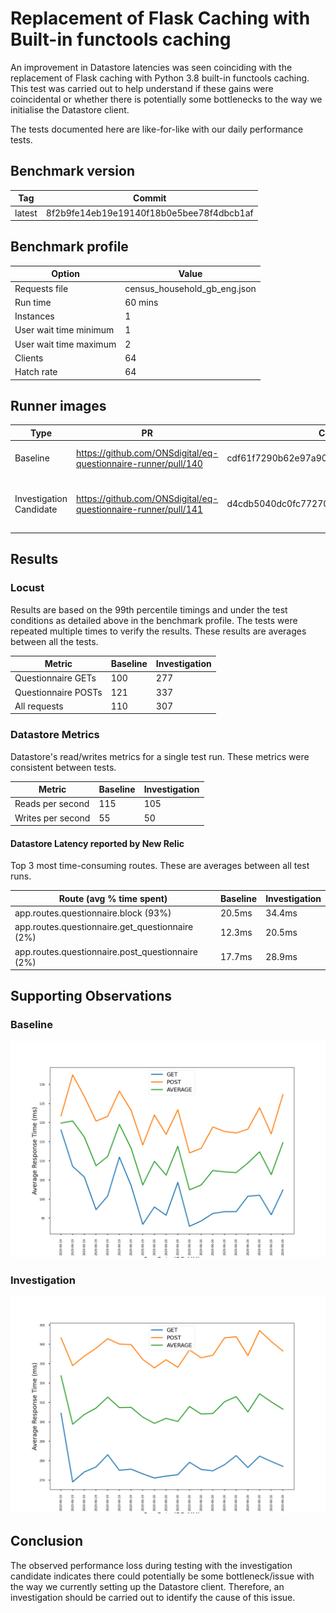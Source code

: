 # Replacement of Flask Caching with Built-in functools caching

An improvement in Datastore latencies was seen coinciding with the replacement of Flask caching with Python 3.8 built-in functools caching. 
This test was carried out to help understand if these gains were coincidental or whether there is potentially some bottlenecks to the way we initialise the Datastore client.

The tests documented here are like-for-like with our daily performance tests.


## Benchmark version

| Tag | Commit |
|--------|-------|
| latest | 8f2b9fe14eb19e19140f18b0e5bee78f4dbcb1af |

## Benchmark profile

| Option | Value |
|--------|-------|
| Requests file | census_household_gb_eng.json |
| Run time | 60 mins |
| Instances | 1 |
| User wait time minimum | 1 |
| User wait time maximum | 2 |
| Clients | 64 |
| Hatch rate | 64 |

## Runner images
| Type      | PR    | Commit | Comments |
|-----------|--------|--------|--------|
| Baseline  | https://github.com/ONSdigital/eq-questionnaire-runner/pull/140  | cdf61f7290b62e97a901ed5bbb1396700d2c4494 | Commit in which Flask caching was removed |
| Investigation Candidate | https://github.com/ONSdigital/eq-questionnaire-runner/pull/141 | d4cdb5040dc0fc77270038b3af6e17a205ea077e | Last commit before Flask caching/werkzeug cached_property was removed |

## Results

### Locust

Results are based on the 99th percentile timings and under the test conditions as detailed above in the benchmark profile.
The tests were repeated multiple times to verify the results. These results are averages between all the tests.

| Metric | Baseline | Investigation |
|--------|----------|--------------|
| Questionnaire GETs | 100 | 277 |
| Questionnaire POSTs | 121 | 337 |
| All requests | 110 | 307 |

### Datastore Metrics

Datastore's read/writes metrics for a single test run. These metrics were consistent between tests.

| Metric | Baseline | Investigation |
|--------|----------|--------------|
| Reads per second | 115 | 105 |
| Writes per second| 55 | 50 |

#### Datastore Latency reported by New Relic

Top 3 most time-consuming routes. These are averages between all test runs.

| Route (avg % time spent) | Baseline | Investigation |
|--------|----------|--------------|
| app.routes.questionnaire.block (93%) | 20.5ms | 34.4ms |
| app.routes.questionnaire.get_questionnaire (2%)| 12.3ms | 20.5ms |
| app.routes.questionnaire.post_questionnaire (2%) | 17.7ms | 28.9ms |

## Supporting Observations

### Baseline

![](baseline-performance.png)

### Investigation

![](investigation-performance.png)

## Conclusion

The observed performance loss during testing with the investigation candidate indicates there could potentially be some bottleneck/issue with
the way we currently setting up the Datastore client. Therefore, an investigation should be carried out to identify the cause of this issue.

